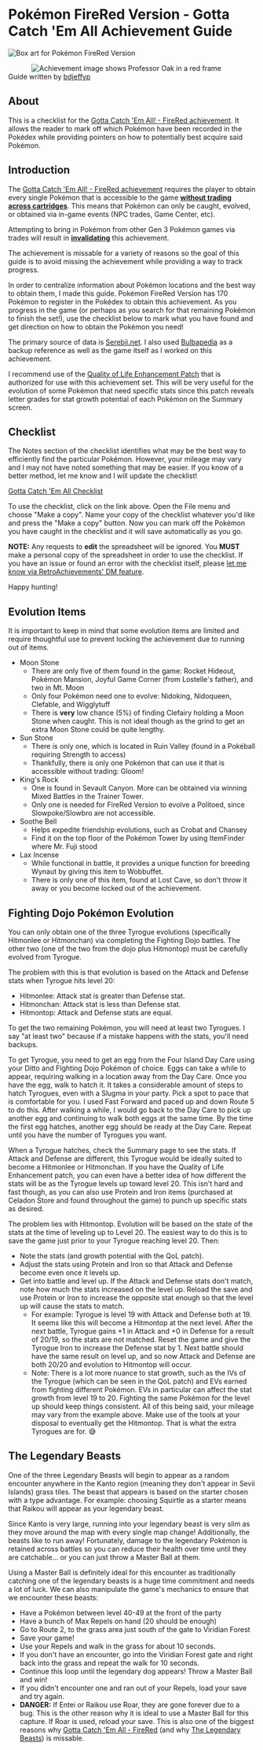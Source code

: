 # Pokémon FireRed Version - Gotta Catch 'Em All Achievement Guide

![Box art for Pokémon FireRed Version](https://media.retroachievements.org/Images/001918.png)

&nbsp;&nbsp;&nbsp;&nbsp;&nbsp;&nbsp;&nbsp;&nbsp;&nbsp;&nbsp;&nbsp;&nbsp;![Achievement image shows Professor Oak in a red frame](https://media.retroachievements.org/Badge/237365.png)<br>Guide written by [bdjeffyp](https://retroachievements.org/User/bdjeffyp)

## About

This is a checklist for the [Gotta Catch 'Em All! - FireRed achievement](https://retroachievements.org/achievement/33625). It allows the reader to mark off which Pokémon have been recorded in the Pokédex while providing pointers on how to potentially best acquire said Pokémon. 

## Introduction

The [Gotta Catch 'Em All! - FireRed achievement](https://retroachievements.org/achievement/33625) requires the player to obtain every single Pokémon that is accessible to the game <u>**without trading across cartridges**</u>. This means that Pokémon can only be caught, evolved, or obtained via in-game events (NPC trades, Game Center, etc).

Attempting to bring in Pokémon from other Gen 3 Pokémon games via trades will result in <u>**invalidating**</u> this achievement.

The achievement is missable for a variety of reasons so the goal of this guide is to avoid missing the achievement while providing a way to track progress.

In order to centralize information about Pokémon locations and the best way to obtain them, I made this guide. Pokémon FireRed Version has 170 Pokémon to register in the Pokédex to obtain this achievement. As you progress in the game (or perhaps as you search for that remaining Pokémon to finish the set!), use the checklist below to mark what you have found and get direction on how to obtain the Pokémon you need!

The primary source of data is [Serebii.net](https://serebii.net/fireredleafgreen/kantopokedex.shtml). I also used [Bulbapedia](https://bulbapedia.bulbagarden.net/wiki/Main_Page) as a backup reference as well as the game itself as I worked on this achievement.

I recommend use of the [Quality of Life Enhancement Patch](https://github.com/RetroAchievements/RAPatches/raw/main/GBA/Improvement/515-PokemonFireRed-Enhanced.zip) that is authorized for use with this achievement set. This will be very useful for the evolution of some Pokémon that need specific stats since this patch reveals letter grades for stat growth potential of each Pokémon on the Summary screen.

## Checklist

The Notes section of the checklist identifies what may be the best way to efficiently find the particular Pokémon. However, your mileage may vary and I may not have noted something that may be easier. If you know of a better method, let me know and I will update the checklist!

[Gotta Catch 'Em All Checklist](https://docs.google.com/spreadsheets/d/1T79ODf2EUPzEMBntdI9fsamT3cs8KuGekGGrDZjjBwg/edit?usp=sharing)

To use the checklist, click on the link above. Open the File menu and choose "Make a copy". Name your copy of the checklist whatever you'd like and press the "Make a copy" button. Now you can mark off the Pokémon you have caught in the checklist and it will save automatically as you go.

**NOTE:** Any requests to **edit** the spreadsheet will be ignored. You **MUST** make a personal copy of the spreadsheet in order to use the checklist. If you have an issue or found an error with the checklist itself, please [let me know via RetroAchievements' DM feature](https://retroachievements.org/messages/create?to=bdjeffyp).

Happy hunting!

## Evolution Items

It is important to keep in mind that some evolution items are limited and require thoughtful use to prevent locking the achievement due to running out of items.

- Moon Stone
  - There are only five of them found in the game: Rocket Hideout, Pokémon Mansion, Joyful Game Corner (from Lostelle's father), and two in Mt. Moon
  - Only four Pokémon need one to evolve: Nidoking, Nidoqueen, Clefable, and Wigglytuff
  - There is **very** low chance (5%) of finding Clefairy holding a Moon Stone when caught. This is not ideal though as the grind to get an extra Moon Stone could be quite lengthy.
- Sun Stone
  - There is only one, which is located in Ruin Valley (found in a Pokéball requiring Strength to access)
  - Thankfully, there is only one Pokémon that can use it that is accessible without trading: Gloom!
- King's Rock
  - One is found in Sevault Canyon. More can be obtained via winning Mixed Battles in the Trainer Tower.
  - Only one is needed for FireRed Version to evolve a Politoed, since Slowpoke/Slowbro are not accessible.
- Soothe Bell
  - Helps expedite friendship evolutions, such as Crobat and Chansey
  - Find it on the top floor of the Pokémon Tower by using ItemFinder where Mr. Fuji stood
- Lax Incense
  - While functional in battle, it provides a unique function for breeding Wynaut by giving this item to Wobbuffet.
  - There is only one of this item, found at Lost Cave, so don't throw it away or you become locked out of the achievement.

## Fighting Dojo Pokémon Evolution

You can only obtain one of the three Tyrogue evolutions (specifically Hitmonlee or Hitmonchan) via completing the Fighting Dojo battles. The other two (one of the two from the dojo plus Hitmontop) must be carefully evolved from Tyrogue.

The problem with this is that evolution is based on the Attack and Defense stats when Tyrogue hits level 20:
- Hitmonlee: Attack stat is greater than Defense stat.
- Hitmonchan: Attack stat is less than Defense stat.
- Hitmontop: Attack and Defense stats are equal.

To get the two remaining Pokémon, you will need at least two Tyrogues. I say "at least two" because if a mistake happens with the stats, you'll need backups.

To get Tyrogue, you need to get an egg from the Four Island Day Care using your Ditto and FIghting Dojo Pokémon of choice. Eggs can take a while to appear, requiring walking in a location away from the Day Care. Once you have the egg, walk to hatch it. It takes a considerable amount of steps to hatch Tyrogues, even with a Slugma in your party. Pick a spot to pace that is comfortable for you. I used Fast Forward and paced up and down Route 5 to do this. After walking a while, I would go back to the Day Care to pick up another egg and continuing to walk both eggs at the same time. By the time the first egg hatches, another egg should be ready at the Day Care. Repeat until you have the number of Tyrogues you want.

When a Tyrogue hatches, check the Summary page to see the stats. If Attack and Defense are different, this Tyrogue would be ideally suited to become a Hitmonlee or Hitmonchan. If you have the Quality of Life Enhancement patch, you can even have a better idea of how different the stats will be as the Tyrogue levels up toward level 20. This isn't hard and fast though, as you can also use Protein and Iron items (purchased at Celadon Store and found throughout the game) to punch up specific stats as desired.

The problem lies with Hitmontop. Evolution will be based on the state of the stats at the time of leveling up to Level 20. The easiest way to do this is to save the game just prior to your Tyrogue reaching level 20. Then:
- Note the stats (and growth potential with the QoL patch).
- Adjust the stats using Protein and Iron so that Attack and Defense become even once it levels up.
- Get into battle and level up. If the Attack and Defense stats don't match, note how much the stats increased on the level up. Reload the save and use Protein or Iron to increase the opposite stat enough so that the level up will cause the stats to match.
  - For example: Tyrogue is level 19 with Attack and Defense both at 19. It seems like this will become a Hitmontop at the next level. After the next battle, Tyrogue gains +1 in Attack and +0 in Defense for a result of 20/19, so the stats are not matched. Reset the game and give the Tyrogue Iron to increase the Defense stat by 1. Next battle should have the same result on level up, and so now Attack and Defense are both 20/20 and evolution to Hitmontop will occur.
  - Note: There is a lot more nuance to stat growth, such as the IVs of the Tyrogue (which can be seen in the QoL patch) and EVs earned from fighting different Pokémon. EVs in particular can affect the stat growth from level 19 to 20. Fighting the same Pokémon for the level up should keep things consistent. All of this being said, your mileage may vary from the example above. Make use of the tools at your disposal to eventually get the Hitmontop. That is what the extra Tyrogues are for. 😅

## The Legendary Beasts

One of the three Legendary Beasts will begin to appear as a random encounter anywhere in the Kanto region (meaning they don't appear in Sevii Islands) grass tiles. The beast that appears is based on the starter chosen with a type advantage. For example: choosing Squirtle as a starter means that Raikou will appear as your legendary beast.

Since Kanto is very large, running into your legendary beast is very slim as they move around the map with every single map change! Additionally, the beasts like to run away! Fortunately, damage to the legendary Pokémon is retained across battles so you can reduce their health over time until they are catchable... or you can just throw a Master Ball at them.

Using a Master Ball is definitely ideal for this encounter as traditionally catching one of the legendary beasts is a huge time commitment and needs a lot of luck. We can also manipulate the game's mechanics to ensure that we encounter these beasts:
- Have a Pokémon between level 40-49 at the front of the party
- Have a bunch of Max Repels on hand (20 should be enough)
- Go to Route 2, to the grass area just south of the gate to Viridian Forest
- Save your game!
- Use your Repels and walk in the grass for about 10 seconds.
- If you don't have an encounter, go into the Viridian Forest gate and right back into the grass and repeat the walk for 10 seconds.
- Continue this loop until the legendary dog appears! Throw a Master Ball and win!
- If you didn't encounter one and ran out of your Repels, load your save and try again.
- **DANGER:** If Entei or Raikou use Roar, they are gone forever due to a bug. This is the other reason why it is ideal to use a Master Ball for this capture. If Roar is used, reload your save. This is also one of the biggest reasons why [Gotta Catch 'Em All - FireRed](https://retroachievements.org/achievement/33625) (and why [The Legendary Beasts](https://retroachievements.org/achievement/33624)) is missable.
